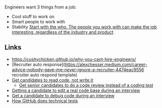 Engineers want 3 things from a job:
- Cool stuff to work on
- Smart people to work with
- Stability
[Start with the who. The people you work with can make the job interesting, regardless of the industry and product](https://softwaredoug.com/blog/2022/04/23/start-with-who.html )
## Links
- https://cushychicken.github.io/why-you-cant-hire-engineers/
- [Recruiter auto response](https://alexchesser.medium.com/career-advice-nobody-gave-me-never-ignore-a-recruiter-4474eac9556 recruiter auto respond template)
- [Get candidates to read code, not write it](https://freakingrectangle.wordpress.com/2022/04/15/how-to-freaking-hire-great-developers/) 
	- [Get senior candidates to do a code review instead of a coding test](https://medium.com/geekculture/are-you-using-coding-interviews-for-senior-software-developers-6bae09ed288c)
- [Getting a candidate to edit a real code base during an interview](https://quuxplusone.github.io/blog/2022/01/06/memcached-interview/) 
- [Get a candidate to debug code during an interview](https://www.zhenghao.io/posts/debugging-interview )
- [How GitHub does technical tests](https://github.blog/2022-03-31-how-github-does-take-home-technical-interviews/) 